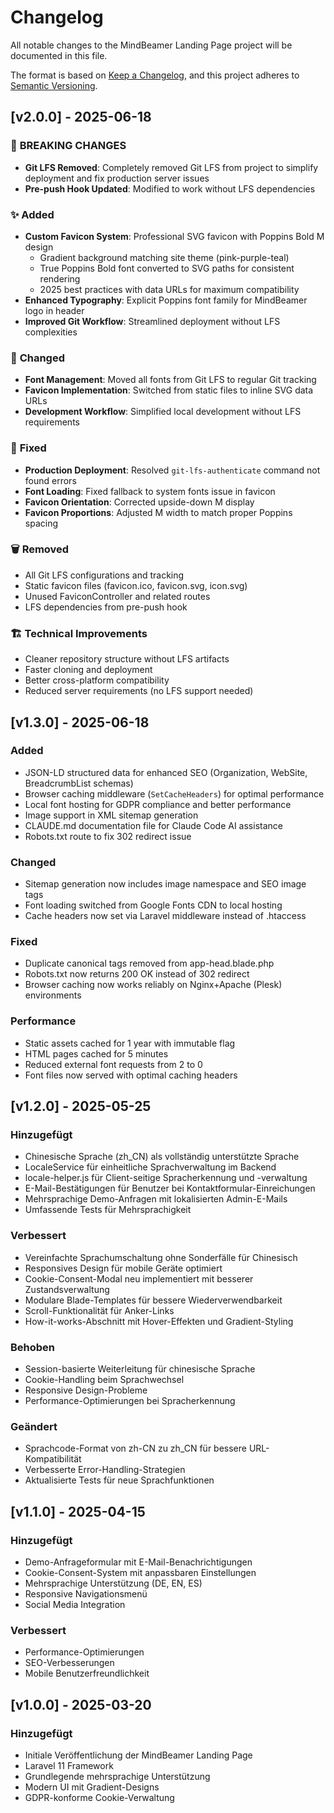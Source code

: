# Changelog

All notable changes to the MindBeamer Landing Page project will be documented in this file.

The format is based on [Keep a Changelog](https://keepachangelog.com/en/1.0.0/),
and this project adheres to [Semantic Versioning](https://semver.org/spec/v2.0.0.html).

## [v2.0.0] - 2025-06-18

### 🔄 **BREAKING CHANGES**
- **Git LFS Removed**: Completely removed Git LFS from project to simplify deployment and fix production server issues
- **Pre-push Hook Updated**: Modified to work without LFS dependencies

### ✨ **Added**
- **Custom Favicon System**: Professional SVG favicon with Poppins Bold M design
  - Gradient background matching site theme (pink-purple-teal)
  - True Poppins Bold font converted to SVG paths for consistent rendering
  - 2025 best practices with data URLs for maximum compatibility
- **Enhanced Typography**: Explicit Poppins font family for MindBeamer logo in header
- **Improved Git Workflow**: Streamlined deployment without LFS complexities

### 🔧 **Changed**
- **Font Management**: Moved all fonts from Git LFS to regular Git tracking
- **Favicon Implementation**: Switched from static files to inline SVG data URLs
- **Development Workflow**: Simplified local development without LFS requirements

### 🐛 **Fixed**
- **Production Deployment**: Resolved `git-lfs-authenticate` command not found errors
- **Font Loading**: Fixed fallback to system fonts issue in favicon
- **Favicon Orientation**: Corrected upside-down M display
- **Favicon Proportions**: Adjusted M width to match proper Poppins spacing

### 🗑️ **Removed**
- All Git LFS configurations and tracking
- Static favicon files (favicon.ico, favicon.svg, icon.svg)
- Unused FaviconController and related routes
- LFS dependencies from pre-push hook

### 🏗️ **Technical Improvements**
- Cleaner repository structure without LFS artifacts
- Faster cloning and deployment
- Better cross-platform compatibility
- Reduced server requirements (no LFS support needed)

## [v1.3.0] - 2025-06-18

### Added
- JSON-LD structured data for enhanced SEO (Organization, WebSite, BreadcrumbList schemas)
- Browser caching middleware (`SetCacheHeaders`) for optimal performance
- Local font hosting for GDPR compliance and better performance
- Image support in XML sitemap generation
- CLAUDE.md documentation file for Claude Code AI assistance
- Robots.txt route to fix 302 redirect issue

### Changed
- Sitemap generation now includes image namespace and SEO image tags
- Font loading switched from Google Fonts CDN to local hosting
- Cache headers now set via Laravel middleware instead of .htaccess

### Fixed
- Duplicate canonical tags removed from app-head.blade.php
- Robots.txt now returns 200 OK instead of 302 redirect
- Browser caching now works reliably on Nginx+Apache (Plesk) environments

### Performance
- Static assets cached for 1 year with immutable flag
- HTML pages cached for 5 minutes
- Reduced external font requests from 2 to 0
- Font files now served with optimal caching headers

## [v1.2.0] - 2025-05-25

### Hinzugefügt
- Chinesische Sprache (zh_CN) als vollständig unterstützte Sprache
- LocaleService für einheitliche Sprachverwaltung im Backend
- locale-helper.js für Client-seitige Spracherkennung und -verwaltung
- E-Mail-Bestätigungen für Benutzer bei Kontaktformular-Einreichungen
- Mehrsprachige Demo-Anfragen mit lokalisierten Admin-E-Mails
- Umfassende Tests für Mehrsprachigkeit

### Verbessert
- Vereinfachte Sprachumschaltung ohne Sonderfälle für Chinesisch
- Responsives Design für mobile Geräte optimiert
- Cookie-Consent-Modal neu implementiert mit besserer Zustandsverwaltung
- Modulare Blade-Templates für bessere Wiederverwendbarkeit
- Scroll-Funktionalität für Anker-Links
- How-it-works-Abschnitt mit Hover-Effekten und Gradient-Styling

### Behoben
- Session-basierte Weiterleitung für chinesische Sprache
- Cookie-Handling beim Sprachwechsel
- Responsive Design-Probleme
- Performance-Optimierungen bei Spracherkennung

### Geändert
- Sprachcode-Format von zh-CN zu zh_CN für bessere URL-Kompatibilität
- Verbesserte Error-Handling-Strategien
- Aktualisierte Tests für neue Sprachfunktionen

## [v1.1.0] - 2025-04-15

### Hinzugefügt
- Demo-Anfrageformular mit E-Mail-Benachrichtigungen
- Cookie-Consent-System mit anpassbaren Einstellungen
- Mehrsprachige Unterstützung (DE, EN, ES)
- Responsive Navigationsmenü
- Social Media Integration

### Verbessert
- Performance-Optimierungen
- SEO-Verbesserungen
- Mobile Benutzerfreundlichkeit

## [v1.0.0] - 2025-03-20

### Hinzugefügt
- Initiale Veröffentlichung der MindBeamer Landing Page
- Laravel 11 Framework
- Grundlegende mehrsprachige Unterstützung
- Modern UI mit Gradient-Designs
- GDPR-konforme Cookie-Verwaltung